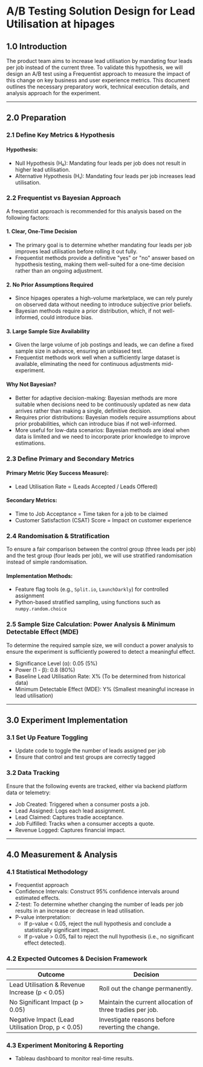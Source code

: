# A/B Testing Solution Design for Lead Utilisation at hipages

## 1.0 Introduction

The product team aims to increase lead utilisation by mandating four leads per job instead of the current three. To validate this hypothesis, we will design an A/B test using a Frequentist approach to measure the impact of this change on key business and user experience metrics. This document outlines the necessary preparatory work, technical execution details, and analysis approach for the experiment.

---

## 2.0 Preparation

### 2.1 Define Key Metrics & Hypothesis

#### Hypothesis:
- Null Hypothesis (H₀): Mandating four leads per job does not result in higher lead utilisation.
- Alternative Hypothesis (H₁): Mandating four leads per job increases lead utilisation.

### 2.2 Frequentist vs Bayesian Approach

A frequentist approach is recommended for this analysis based on the following factors:  

#### 1. Clear, One-Time Decision  
- The primary goal is to determine whether mandating four leads per job improves lead utilisation before rolling it out fully.  
- Frequentist methods provide a definitive "yes" or "no" answer based on hypothesis testing, making them well-suited for a one-time decision rather than an ongoing adjustment.  

#### 2. No Prior Assumptions Required  
- Since hipages operates a high-volume marketplace, we can rely purely on observed data without needing to introduce subjective prior beliefs.  
- Bayesian methods require a prior distribution, which, if not well-informed, could introduce bias.  

#### 3. Large Sample Size Availability  
- Given the large volume of job postings and leads, we can define a fixed sample size in advance, ensuring an unbiased test.  
- Frequentist methods work well when a sufficiently large dataset is available, eliminating the need for continuous adjustments mid-experiment.  


#### Why Not Bayesian?  
- Better for adaptive decision-making: Bayesian methods are more suitable when decisions need to be continuously updated as new data arrives rather than making a single, definitive decision.  
- Requires prior distributions: Bayesian models require assumptions about prior probabilities, which can introduce bias if not well-informed.  
- More useful for low-data scenarios: Bayesian methods are ideal when data is limited and we need to incorporate prior knowledge to improve estimations.  



### 2.3 Define Primary and Secondary Metrics

#### Primary Metric (Key Success Measure):
- Lead Utilisation Rate = (Leads Accepted / Leads Offered)

#### Secondary Metrics:
- Time to Job Acceptance = Time taken for a job to be claimed
- Customer Satisfaction (CSAT) Score = Impact on customer experience

### 2.4 Randomisation & Stratification

To ensure a fair comparison between the control group (three leads per job) and the test group (four leads per job), we will use stratified randomisation instead of simple randomisation.

#### Implementation Methods:
- Feature flag tools (e.g., `Split.io`, `LaunchDarkly`) for controlled assignment
- Python-based stratified sampling, using functions such as `numpy.random.choice`

### 2.5 Sample Size Calculation: Power Analysis & Minimum Detectable Effect (MDE)

To determine the required sample size, we will conduct a power analysis to ensure the experiment is sufficiently powered to detect a meaningful effect.

- Significance Level (α): 0.05 (5%)  
- Power (1 - β): 0.8 (80%)  
- Baseline Lead Utilisation Rate: X% (To be determined from historical data)  
- Minimum Detectable Effect (MDE): Y% (Smallest meaningful increase in lead utilisation)  

---

## 3.0 Experiment Implementation

### 3.1 Set Up Feature Toggling
- Update code to toggle the number of leads assigned per job
- Ensure that control and test groups are correctly tagged

### 3.2 Data Tracking
Ensure that the following events are tracked, either via backend platform data or telemetry:

- Job Created: Triggered when a consumer posts a job.
- Lead Assigned: Logs each lead assignment.
- Lead Claimed: Captures tradie acceptance.
- Job Fulfilled: Tracks when a consumer accepts a quote.
- Revenue Logged: Captures financial impact.

---

## 4.0 Measurement & Analysis

### 4.1 Statistical Methodology

- Frequentist approach
- Confidence Intervals: Construct 95% confidence intervals around estimated effects.
- Z-test: To determine whether changing the number of leads per job results in an increase or decrease in lead utilisation.
- P-value interpretation:
  - If p-value < 0.05, reject the null hypothesis and conclude a statistically significant impact.
  - If p-value > 0.05, fail to reject the null hypothesis (i.e., no significant effect detected).

### 4.2 Expected Outcomes & Decision Framework

| Outcome | Decision |
|------------|-------------|
| Lead Utilisation & Revenue Increase (p < 0.05) | Roll out the change permanently. |
| No Significant Impact (p > 0.05) | Maintain the current allocation of three tradies per job. |
| Negative Impact (Lead Utilisation Drop, p < 0.05) | Investigate reasons before reverting the change. |

### 4.3 Experiment Monitoring & Reporting
- Tableau dashboard to monitor real-time results.
